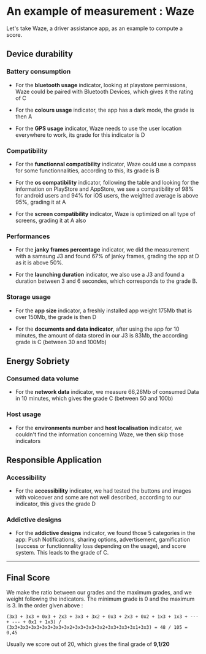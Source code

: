 # An example of measurement : Waze

Let's take Waze, a driver assistance app, as an example to compute a score.

## Device durability

### Battery consumption

- For the **bluetooth usage** indicator, looking at playstore permissions, Waze could be paired with Bluetooth Devices, which gives it the rating of C

- For the **colours usage** indicator, the app has a dark mode, the grade is then A

- For the **GPS usage** indicator, Waze needs to use the user location everywhere to work, its grade for this indicator is D

### Compatibility

- For the **functionnal compatibility** indicator, Waze could use a compass for some functionnalities, according to this, its grade is B

- For the **os compatibility** indicator, following the table and looking for the information on PlayStore and AppStore, we see a compatibility of 98% for android users and 94% for iOS users, the weighted average is above 95%, grading it at A

- For the **screen compatibility** indicator, Waze is optimized on all type of screens, grading it at A also

### Performances

- For the **janky frames percentage** indicator, we did the measurement with a samsung J3 and found 67% of janky frames, grading the app at D as it is above 50%.

- For the **launching duration** indicator, we also use a J3 and found a duration between 3 and 6 secondes, which corresponds to the grade B.

### Storage usage

- For the **app size** indicator, a freshly installed app weight 175Mb that is over 150Mb, the grade is then D

- For the **documents and data indicator**, after using the app for 10 minutes, the amount of data stored in our J3 is 83Mb, the according grade is C (between 30 and 100Mb)

## Energy Sobriety

### Consumed data volume

- For the **network data** indicator, we measure 66,26Mb of consumed Data in 10 minutes, which gives the grade C (between 50 and 100b)

### Host usage

- For the **environments number** and **host localisation** indicator, we couldn't find the information concerning Waze, we then skip those indicators

## Responsible Application

### Accessibility

- For the **accessibility** indicator, we had tested the buttons and images with voiceover and some are not well described, according to our indicator, this gives the grade D

### Addictive designs

- For the **addictive designs** indicator, we found those 5 categories in the app: Push Notifications, sharing options, advertisement, gamification (success or functionnality loss depending on the usage), and score system. This leads to the grade of C.

---

## Final Score

We make the ratio between our grades and the maximum grades, and we weight following the indicators. The minimum grade is 0 and the maximum is 3. In the order given above :

```
(3x3 + 3x3 + 0x3 + 2x3 + 3x3 + 3x2 + 0x3 + 2x3 + 0x2 + 1x3 + 1x3 + --- + --- + 0x1 + 1x3) / (3x3+3x3+3x3+3x3+3x3+3x2+3x3+3x3+3x2+3x3+3x3+3x1+3x3) = 48 / 105 = 0,45
```

Usually we score out of 20, which gives the final grade of **9,1/20**
